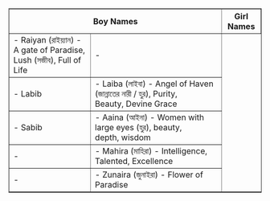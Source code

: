 <table border="1">
    <thead>
        <tr>
            <th colspan="2">Boy Names</th>
            <th colspan="2">Girl Names</th>
        </tr>
    </thead>
    <tbody>
        <tr>
            <td>- Raiyan (রাইয়্যান) - A gate of Paradise, Lush (সজীব), Full of Life</td>
            <td>- </td>
        </tr>
        <tr>
            <td>- Labib</td>
            <td>- Laiba (লাইবা) - Angel of Haven (জান্নাতের নারী / হুর), Purity, Beauty, Devine Grace</td>
        </tr>
        <tr>
            <td>- Sabib</td>
            <td>- Aaina (আইনা) - Women with large eyes (হুর), beauty, depth, wisdom</td>
        </tr>
        <tr>
            <td>- </td>
            <td>- Mahira (মাহিরা) - Intelligence, Talented, Excellence</td>
        </tr>
        <tr>
            <td>- </td>
            <td>- Zunaira (জুনাইরা) - Flower of Paradise</td>
        </tr>
    </tbody>
</table>